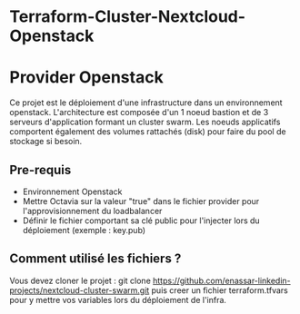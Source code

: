 # Terraform-Cluster-Nextcloud-Openstack
# Provider Openstack

Ce projet est le déploiement d'une infrastructure dans un environnement openstack. L'architecture est composée d'un 1 noeud bastion et de 3 serveurs d'application formant un cluster swarm. Les noeuds applicatifs comportent également des volumes rattachés (disk) pour faire du pool de stockage si besoin.

## Pre-requis

* Environnement Openstack
* Mettre Octavia sur la valeur "true" dans le fichier provider pour l'approvisionnement du loadbalancer
* Définir le fichier comportant sa clé public pour l'injecter lors du déploiement (exemple : key.pub)

## Comment utilisé les fichiers ?

Vous devez cloner le projet : git clone https://github.com/enassar-linkedin-projects/nextcloud-cluster-swarm.git puis creer un fichier terraform.tfvars pour y mettre vos variables lors du déploiement de l'infra.
